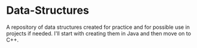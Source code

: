 # Data-Structures
A repository of data structures created for practice and for possible use in projects if needed. I'll start with creating them in Java and then move on to C++.
